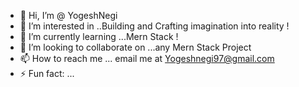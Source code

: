 - 👋 Hi, I’m @ YogeshNegi
- 👀 I’m interested in ..Building and Crafting imagination into reality ! 
- 🌱 I’m currently learning ...Mern Stack !
- 💞️ I’m looking to collaborate on ...any Mern Stack Project
- 📫 How to reach me ... email me at Yogeshnegi97@gmail.com
- ⚡ Fun fact: ...

<!---
YogeshNegi10/YogeshNegi10 is a ✨ special ✨ repository because its `README.md` (this file) appears on your GitHub profile.
You can click the Preview link to take a look at your changes.
--->
